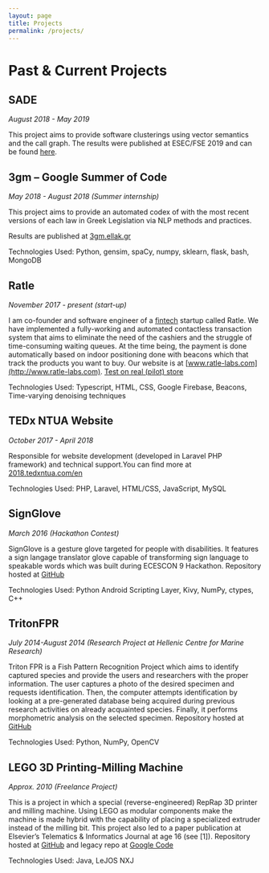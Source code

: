 ```yaml
---
layout: page
title: Projects
permalink: /projects/
---
```


# Past & Current Projects

## SADE

_August 2018 - May 2019_ 

This project aims to provide software clusterings using vector semantics and the call graph. The results were published at ESEC/FSE 2019 and can be found [here](https://github.com/papachristoumarios/software-clusterings-with-vector-semantics-and-call-graph/raw/master/manuscript.pdf).

## 3gm – Google Summer of Code

_May 2018 - August 2018 (Summer internship)_

This project aims to provide an automated codex of with the most recent versions of each law in Greek Legislation via NLP methods and practices.

Results are published at [3gm.ellak.gr](https://3gm.ellak.gr)

Technologies Used: Python, gensim, spaCy, numpy, sklearn, flask, bash, MongoDB

## Ratle

_November 2017 - present (start-up)_

I am co-founder and software engineer of a [fintech](https://en.wikipedia.org/wiki/Financial_technology) startup called Ratle. We have implemented a fully-working and automated contactless transaction system that aims to eliminate the need of the cashiers and the struggle of time-consuming waiting queues. At the time being, the payment is done automatically based on indoor positioning done with beacons which that track the products you want to buy. Our website is at [www.ratle-labs.com](http://www.ratle-labs.com). [Test on real (pilot) store](https://www.youtube.com/watch?v=XemEQaNxL3Q&feature=youtu.be)

Technologies Used: Typescript, HTML, CSS, Google Firebase, Beacons, Time-varying denoising techniques

## TEDx NTUA Website

_October 2017 - April 2018_

Responsible for website development (developed in Laravel PHP framework) and technical support.You can find more at [2018.tedxntua.com/en](https://2018.tedxntua.com/en)

Technologies Used: PHP, Laravel, HTML/CSS, JavaScript, MySQL

## SignGlove

_March 2016 (Hackathon Contest)_

SignGlove is a gesture glove targeted for people with disabilities. It features a sign langage translator glove capable of
transforming sign language to speakable words which was built during ECESCON 9 Hackathon. Repository hosted at [GitHub](https://github.com/papachristoumarios/SignGlove)

Technologies Used: Python Android Scripting Layer, Kivy, NumPy, ctypes, C++

## TritonFPR

_July 2014-August 2014 (Research Project at Hellenic Centre for Marine Research)_

Triton FPR is a Fish Pattern Recognition Project which aims to identify captured species and provide the users and
researchers with the proper information. The user captures a photo of the desired specimen and requests identification.
Then, the computer attempts identification by looking at a pre-generated database being acquired during previous research
activities on already acquainted species. Finally, it performs morphometric analysis on the selected specimen. Repository hosted at [GitHub](https://github.com/papachristoumarios/triton-fpr)


Technologies Used: Python, NumPy, OpenCV

## LEGO 3D Printing-Milling Machine

_Approx. 2010 (Freelance Project)_

This is a project in which a special (reverse-engineered) RepRap 3D printer and milling machine. Using LEGO as modular
components make the machine is made hybrid with the capability of placing a specialized extruder instead of the milling
bit. This project also led to a paper publication at Elsevier’s Telematics & Informatics Journal at age 16 (see [1]). Repository hosted at [GitHub](https://github.com/papachristoumarios/lego-mindstorms-3d-printing-milling-machine) and legacy repo at [Google Code](https://code.google.com/archive/p/lego-mindstorms-3d-printing-machine/)

Technologies Used: Java, LeJOS NXJ
